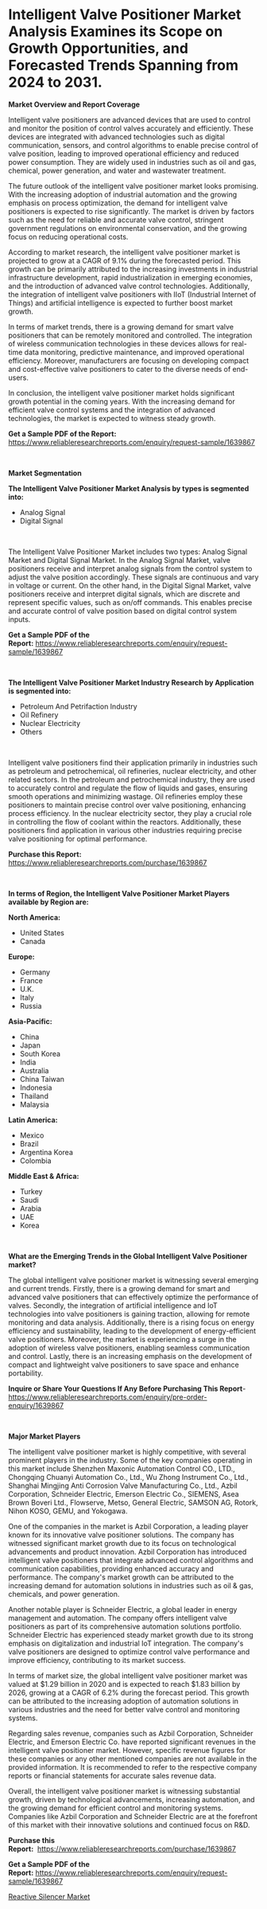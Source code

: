 <p><h1>Intelligent Valve Positioner Market Analysis Examines its Scope on Growth Opportunities, and Forecasted Trends Spanning from 2024 to 2031.</h1></p><p><strong>Market Overview and Report Coverage</strong></p>
<p><p>Intelligent valve positioners are advanced devices that are used to control and monitor the position of control valves accurately and efficiently. These devices are integrated with advanced technologies such as digital communication, sensors, and control algorithms to enable precise control of valve position, leading to improved operational efficiency and reduced power consumption. They are widely used in industries such as oil and gas, chemical, power generation, and water and wastewater treatment.</p><p>The future outlook of the intelligent valve positioner market looks promising. With the increasing adoption of industrial automation and the growing emphasis on process optimization, the demand for intelligent valve positioners is expected to rise significantly. The market is driven by factors such as the need for reliable and accurate valve control, stringent government regulations on environmental conservation, and the growing focus on reducing operational costs.</p><p>According to market research, the intelligent valve positioner market is projected to grow at a CAGR of 9.1% during the forecasted period. This growth can be primarily attributed to the increasing investments in industrial infrastructure development, rapid industrialization in emerging economies, and the introduction of advanced valve control technologies. Additionally, the integration of intelligent valve positioners with IIoT (Industrial Internet of Things) and artificial intelligence is expected to further boost market growth.</p><p>In terms of market trends, there is a growing demand for smart valve positioners that can be remotely monitored and controlled. The integration of wireless communication technologies in these devices allows for real-time data monitoring, predictive maintenance, and improved operational efficiency. Moreover, manufacturers are focusing on developing compact and cost-effective valve positioners to cater to the diverse needs of end-users.</p><p>In conclusion, the intelligent valve positioner market holds significant growth potential in the coming years. With the increasing demand for efficient valve control systems and the integration of advanced technologies, the market is expected to witness steady growth.</p></p>
<p><strong>Get a Sample PDF of the Report:</strong> <a href="https://www.reliableresearchreports.com/enquiry/request-sample/1639867">https://www.reliableresearchreports.com/enquiry/request-sample/1639867</a></p>
<p>&nbsp;</p>
<p><strong>Market Segmentation</strong></p>
<p><strong>The Intelligent Valve Positioner Market Analysis by types is segmented into:</strong></p>
<p><ul><li>Analog Signal</li><li>Digital Signal</li></ul></p>
<p>&nbsp;</p>
<p><p>The Intelligent Valve Positioner Market includes two types: Analog Signal Market and Digital Signal Market. In the Analog Signal Market, valve positioners receive and interpret analog signals from the control system to adjust the valve position accordingly. These signals are continuous and vary in voltage or current. On the other hand, in the Digital Signal Market, valve positioners receive and interpret digital signals, which are discrete and represent specific values, such as on/off commands. This enables precise and accurate control of valve position based on digital control system inputs.</p></p>
<p><strong>Get a Sample PDF of the Report:</strong>&nbsp;<a href="https://www.reliableresearchreports.com/enquiry/request-sample/1639867">https://www.reliableresearchreports.com/enquiry/request-sample/1639867</a></p>
<p>&nbsp;</p>
<p><strong>The Intelligent Valve Positioner Market Industry Research by Application is segmented into:</strong></p>
<p><ul><li>Petroleum And Petrifaction Industry</li><li>Oil Refinery</li><li>Nuclear Electricity</li><li>Others</li></ul></p>
<p>&nbsp;</p>
<p><p>Intelligent valve positioners find their application primarily in industries such as petroleum and petrochemical, oil refineries, nuclear electricity, and other related sectors. In the petroleum and petrochemical industry, they are used to accurately control and regulate the flow of liquids and gases, ensuring smooth operations and minimizing wastage. Oil refineries employ these positioners to maintain precise control over valve positioning, enhancing process efficiency. In the nuclear electricity sector, they play a crucial role in controlling the flow of coolant within the reactors. Additionally, these positioners find application in various other industries requiring precise valve positioning for optimal performance.</p></p>
<p><strong>Purchase this Report:</strong>&nbsp; <a href="https://www.reliableresearchreports.com/purchase/1639867">https://www.reliableresearchreports.com/purchase/1639867</a></p>
<p>&nbsp;</p>
<p><strong>In terms of Region, the Intelligent Valve Positioner Market Players available by Region are:</strong></p>
<p>
    <p> <strong> North America: </strong>
        <ul>
            <li>United States</li>
            <li>Canada</li>
        </ul>
        </p> 
    <p> <strong> Europe: </strong>
        <ul>
            <li>Germany</li>
            <li>France</li>
            <li>U.K.</li>
            <li>Italy</li>
            <li>Russia</li>
        </ul>
        </p> 
    <p> <strong> Asia-Pacific: </strong>
        <ul>
            <li>China</li>
            <li>Japan</li>
            <li>South Korea</li>
            <li>India</li>
            <li>Australia</li>
            <li>China Taiwan</li>
            <li>Indonesia</li>
            <li>Thailand</li>
            <li>Malaysia</li>
        </ul>
        </p> 
    <p> <strong> Latin America: </strong>
        <ul>
            <li>Mexico</li>
            <li>Brazil</li>
            <li>Argentina Korea</li>
            <li>Colombia</li>
        </ul>
        </p> 
    <p> <strong> Middle East & Africa: </strong>
        <ul>
            <li>Turkey</li>
            <li>Saudi</li>
            <li>Arabia</li>
            <li>UAE</li>
            <li>Korea</li>
        </ul>
    </p>
    </p>
<p>&nbsp;</p>
<p><strong>What are the Emerging Trends in the Global Intelligent Valve Positioner market?</strong></p>
<p><p>The global intelligent valve positioner market is witnessing several emerging and current trends. Firstly, there is a growing demand for smart and advanced valve positioners that can effectively optimize the performance of valves. Secondly, the integration of artificial intelligence and IoT technologies into valve positioners is gaining traction, allowing for remote monitoring and data analysis. Additionally, there is a rising focus on energy efficiency and sustainability, leading to the development of energy-efficient valve positioners. Moreover, the market is experiencing a surge in the adoption of wireless valve positioners, enabling seamless communication and control. Lastly, there is an increasing emphasis on the development of compact and lightweight valve positioners to save space and enhance portability.</p></p>
<p><strong>Inquire or Share Your Questions If Any Before Purchasing This Report</strong>- <a href="https://www.reliableresearchreports.com/enquiry/pre-order-enquiry/1639867">https://www.reliableresearchreports.com/enquiry/pre-order-enquiry/1639867</a></p>
<p>&nbsp;</p>
<p><strong>Major Market Players</strong></p>
<p><p>The intelligent valve positioner market is highly competitive, with several prominent players in the industry. Some of the key companies operating in this market include Shenzhen Maxonic Automation Control CO., LTD., Chongqing Chuanyi Automation Co., Ltd., Wu Zhong Instrument Co., Ltd., Shanghai Mingjing Anti Corrosion Valve Manufacturing Co., Ltd., Azbil Corporation, Schneider Electric, Emerson Electric Co., SIEMENS, Asea Brown Boveri Ltd., Flowserve, Metso, General Electric, SAMSON AG, Rotork, Nihon KOSO, GEMU, and Yokogawa.</p><p>One of the companies in the market is Azbil Corporation, a leading player known for its innovative valve positioner solutions. The company has witnessed significant market growth due to its focus on technological advancements and product innovation. Azbil Corporation has introduced intelligent valve positioners that integrate advanced control algorithms and communication capabilities, providing enhanced accuracy and performance. The company's market growth can be attributed to the increasing demand for automation solutions in industries such as oil & gas, chemicals, and power generation.</p><p>Another notable player is Schneider Electric, a global leader in energy management and automation. The company offers intelligent valve positioners as part of its comprehensive automation solutions portfolio. Schneider Electric has experienced steady market growth due to its strong emphasis on digitalization and industrial IoT integration. The company's valve positioners are designed to optimize control valve performance and improve efficiency, contributing to its market success.</p><p>In terms of market size, the global intelligent valve positioner market was valued at $1.29 billion in 2020 and is expected to reach $1.83 billion by 2026, growing at a CAGR of 6.2% during the forecast period. This growth can be attributed to the increasing adoption of automation solutions in various industries and the need for better valve control and monitoring systems.</p><p>Regarding sales revenue, companies such as Azbil Corporation, Schneider Electric, and Emerson Electric Co. have reported significant revenues in the intelligent valve positioner market. However, specific revenue figures for these companies or any other mentioned companies are not available in the provided information. It is recommended to refer to the respective company reports or financial statements for accurate sales revenue data.</p><p>Overall, the intelligent valve positioner market is witnessing substantial growth, driven by technological advancements, increasing automation, and the growing demand for efficient control and monitoring systems. Companies like Azbil Corporation and Schneider Electric are at the forefront of this market with their innovative solutions and continued focus on R&D.</p></p>
<p><strong>Purchase this Report:</strong>&nbsp;&nbsp;<a href="https://www.reliableresearchreports.com/purchase/1639867">https://www.reliableresearchreports.com/purchase/1639867</a></p>
<p></p>
<p><strong>Get a Sample PDF of the Report:</strong>&nbsp;<a href="https://www.reliableresearchreports.com/enquiry/request-sample/1639867">https://www.reliableresearchreports.com/enquiry/request-sample/1639867</a></p>
<p><p><a href="https://github.com/sougarounis/Market-Research-Report-List-1/blob/main/reactive-silencer-market.md">Reactive Silencer Market</a></p></p>
